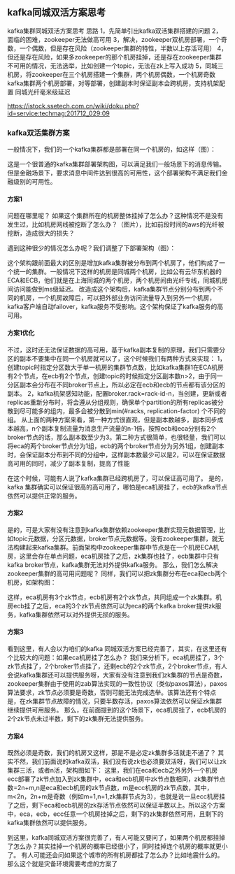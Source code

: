 ## kafka同城双活方案思考

kafka集群同城双活方案思考
思路
1，先简单引出kafka双活集群搭建的问题
2，面临的困难，zookeeper无法做高可用
3，解决，zookeeper双机房部署，一个奇数，一个偶数，但是存在风险（zookeeper集群的特性，半数以上存活可用）
4，但还是存在风险，如果多zookeeper的那个机房挂掉，还是存在zookeeper集群不可用的情况，无法选举，比如创建一个topic，无法在zk上写入成功
5，同城三机房，将zookeeper在三个机房搭建一个集群，两个机房偶数，一个机房奇数
kafka集群两个机房部署，对等部署，创建副本时保证副本会跨机房，支持机架配置
同城光纤毫米级延迟

https://istock.ssetech.com.cn/wiki/doku.php?id=service:techmag:201712_029:09


### kafka双活集群方案

一般情况下，我们的一个kafka集群都是部署在同一个机房的，如这样（图）：

这是一个很普通的kafka集群部署架构图，可以满足我们一般场景下的消息传输。但是金融场景下，要求消息中间件达到很高的可用性，这个部署架构不满足我们金融级别的可用性。

#### 方案1
问题在哪里呢？
如果这个集群所在的机房整体挂掉了怎么办？这种情况不是没有发生过，比如机房网线被挖断了怎么办？（图片），比如前段时间的aws的光纤被挖断，造成很大的损失？

遇到这种很少的情况怎么办呢？我们调整了下部署架构（图）：

这个架构跟前面最大的区别是增加kafka集群被分布到两个机房了，他们构成了一个统一的集群。一般情况下这样的机房是同城两个机房，比如公有云华东机器的ECA和ECB，他们就是在上海同城的两个机房，两个机房间由光纤专线，同城机房间访问能做到ms级延迟。
改造成这个架构后，kafka集群节点分别分布到两个不同的机房，一个机房故障后，可以把外部业务访问流量导入到另外一个机房，kafka客户端自动failover，kafka服务不受影响。这个架构保证了kafka服务的高可用。
#### 方案1优化
不过，这时还无法保证数据的高可用，基于kafka副本复制的原理，我们只需要分区的副本不要集中在同一个机房就可以了，这个时候我们有两种方式来实现：
1，创建topic时指定分区数大于单一机房的集群节点数，比如kafka集群1在ECA机房有2个节点，在ecb有2个节点，创建topic的时候指定分区副本数n>2，由于同一分区副本会分布在不同broker节点上，所以必定在ecb和ecb的节点都有该分区的副本。
2，kafka机架感知功能，配置broker.rack=rack-id-n，当创建，更新或者replicas重新分布时，将会遵从分组规则，确保单个partition的所有replicas被分散到尽可能多的组内，最多会被分散到min(#racks, replication-factor) 个不同的组。
从上面的两种方案来看，第一种方式很直观，但是副本数越多，副本同步成本越高，n个副本复制流量为消息生产流量的n-1倍，按照ecb和eca分别有2个broker节点的话，那么副本数至少为3。第二种方式很简单，也很轻量，我们可以将eca的两个broker节点分为1组，ecb的两个broker节点分为另外1组，创建副本时，会保证副本分布到不同的分组中，这样副本数最少可以是2，可以在保证数据高可用的同时，减少了副本复制，提高了性能

在这个时候，可能有人说了kafka集群已经跨机房了，可以保证高可用了。
是的，kafka 集群确实可以保证很高的高可用了，哪怕是eca机房挂了，ecb的kafka节点依然可以提供正常的服务。

#### 方案2
是的，可是大家有没有注意到kafka集群依赖zookeeper集群实现元数据管理，比如topic元数据，分区元数据，broker节点元数据等。没有zookeeper集群，就无法构建起来kafka集群。前面架构中zookeeper集群中节点是在一个机房ECA机房，这里会存在单点问题，eca机房挂了之后，zk集群也挂了，ecb集群中只有kafka broker节点，kafka集群无法对外提供kafka服务。
那么，我们怎么解决zookeeper集群的高可用问题呢？
同样，我们可以把zk集群分布在eca和ecb两个机房，如架构图：

这样，eca机房有3个zk节点，ecb机房有2个zk节点，共同组成一个zk集群。机房ecb挂了之后，eca的3个zk节点依然可以为eca的两个kafka broker提供zk服务，kafka集群依然可以对外提供无损的服务。

#### 方案3
看到这里，有人会以为咱们的kafka 同城双活方案已经完善了，其实，在这里还有个比较大的问题：如果eca机房挂了怎么办？
我们来分析下，eca机房挂了，3个zk节点挂了，2个broker节点挂了，还剩ecb的2个zk节点，2个broker节点，有人会说kafka集群还可以提供服务呀，大家有没有注意到我们zk集群的节点是奇数，zookeeper集群由于使用的zab算法实现的一致性协议（类似paxos算法），paxos算法要求，zk节点必须要是奇数，否则可能无法完成选举。该算法还有个特点是，在zk集群节点故障的情况，只要半数存活，paxos算法依然可以保证zk集群继续提供可用服务。
那么，在前面提到的这个场景下，eca机房挂了，ecb机房的2个zk节点未过半数，剩下的zk集群无法提供服务。

#### 方案4
既然必须是奇数，我们的机房又这样，那是不是必定zk集群多活就走不通了？
其实不然，我们前面说的kafka双活，我们没有说zk也必须要双活呀，我们可以让zk集群三活，或者n活，架构图如下：
这里，我们在eca和ecb之外另外一个机房ecc部署了zk节点加入到zk集群中，eca和ecb机房中zk节点数相同，zk集群节点数=2n+m,n是eca和ecb机房的zk节点数，m是ecc机房的zk节点数，其中，m<2n，2n+m是奇数（例如m=1,n=1,zk集群节点为3），也就是说一旦ecc机房挂了之后，剩下eca和ecb机房的zk存活节点依然可以保证半数以上。所以这个方案中，eca，ecb，ecc任意一个机房挂掉之后，剩下的zk集群依然可用，且剩下的kafka集群依然可以提供服务。

到这里，kafka同城双活方案很完善了，有人可能又要问了，如果两个机房都挂掉了怎么办？其实挂掉一个机房的概率已经很小了，同时挂掉连个机房的概率就更小了。
有人可能还会问如果这个城市的所有机房都挂了怎么办？比如地震什么的。那么这个就是灾备环境需要考虑的方案了














